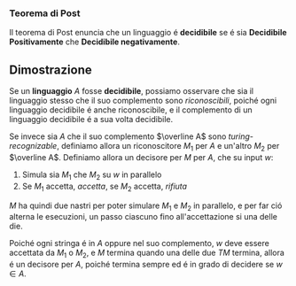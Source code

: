 ### Teorema di Post
Il teorema di Post enuncia che 
un linguaggio é **decidibile** se é sia **Decidibile Positivamente** che **Decidibile negativamente**.

## Dimostrazione
Se un **linguaggio** $A$ fosse **decidibile**, possiamo osservare che sia il linguaggio stesso che il suo complemento sono *riconoscibili*, poiché ogni linguaggio decidibile é anche riconoscibile, e il complemento di un linguaggio decidibile é a sua volta decidibile.

Se invece sia $A$ che il suo complemento $\overline A$ sono *turing-recognizable*, definiamo allora un riconoscitore $M_1$ per $A$ e un'altro $M_2$ per $\overline A$. 
Definiamo allora un decisore per $M$ per $A$, che su input $w$:
1. Simula sia $M_1$ che $M_2$ su $w$ in parallelo
2. Se $M_1$ accetta, *accetta*, se $M_2$ accetta, *rifiuta*

$M$ ha quindi due nastri per poter simulare $M_1$ e $M_2$ in parallelo, e per far ció alterna le esecuzioni, un passo ciascuno fino all'accettazione si una delle die.

Poiché ogni stringa é in $A$ oppure nel suo complemento, $w$ deve essere accettata da $M_1$ o $M_2$, e $M$ termina quando una delle due *TM* termina, allora é un decisore per $A$, poiché termina sempre ed é in grado di decidere se $w\in A$.